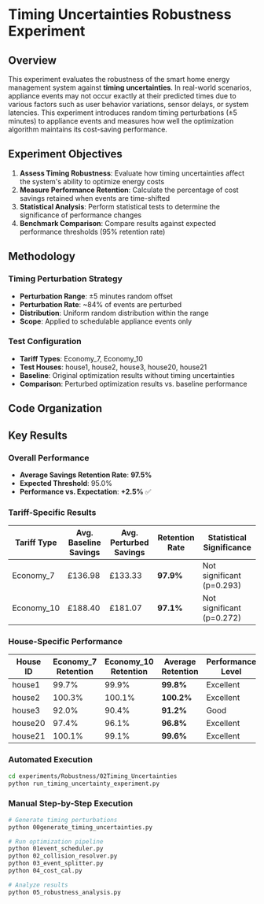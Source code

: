 # Timing Uncertainties Robustness Experiment

## Overview

This experiment evaluates the robustness of the smart home energy management system against **timing uncertainties**. In real-world scenarios, appliance events may not occur exactly at their predicted times due to various factors such as user behavior variations, sensor delays, or system latencies. This experiment introduces random timing perturbations (±5 minutes) to appliance events and measures how well the optimization algorithm maintains its cost-saving performance.

## Experiment Objectives

1. **Assess Timing Robustness**: Evaluate how timing uncertainties affect the system's ability to optimize energy costs
2. **Measure Performance Retention**: Calculate the percentage of cost savings retained when events are time-shifted
3. **Statistical Analysis**: Perform statistical tests to determine the significance of performance changes
4. **Benchmark Comparison**: Compare results against expected performance thresholds (95% retention rate)

## Methodology

### Timing Perturbation Strategy
- **Perturbation Range**: ±5 minutes random offset
- **Perturbation Rate**: ~84% of events are perturbed
- **Distribution**: Uniform random distribution within the range
- **Scope**: Applied to schedulable appliance events only

### Test Configuration
- **Tariff Types**: Economy_7, Economy_10
- **Test Houses**: house1, house2, house3, house20, house21
- **Baseline**: Original optimization results without timing uncertainties
- **Comparison**: Perturbed optimization results vs. baseline performance

## Code Organization



## Key Results

### Overall Performance
- **Average Savings Retention Rate**: **97.5%**
- **Expected Threshold**: 95.0%
- **Performance vs. Expectation**: **+2.5%** ✅

### Tariff-Specific Results
| Tariff Type | Avg. Baseline Savings | Avg. Perturbed Savings | Retention Rate | Statistical Significance |
|-------------|----------------------|----------------------|----------------|-------------------------|
| Economy_7   | £136.98             | £133.33              | **97.9%**      | Not significant (p=0.293) |
| Economy_10  | £188.40             | £181.07              | **97.1%**      | Not significant (p=0.272) |

### House-Specific Performance
| House ID | Economy_7 Retention | Economy_10 Retention | Average Retention | Performance Level |
|----------|-------------------|---------------------|------------------|------------------|
| house1   | 99.7%            | 99.9%               | **99.8%**        | Excellent        |
| house2   | 100.3%           | 100.1%              | **100.2%**       | Excellent        |
| house3   | 92.0%            | 90.4%               | **91.2%**        | Good             |
| house20  | 97.4%            | 96.1%               | **96.8%**        | Excellent        |
| house21  | 100.1%           | 99.1%               | **99.6%**        | Excellent        |



### Automated Execution
```bash
cd experiments/Robustness/02Timing_Uncertainties
python run_timing_uncertainty_experiment.py
```

### Manual Step-by-Step Execution
```bash
# Generate timing perturbations
python 00generate_timing_uncertainties.py

# Run optimization pipeline
python 01event_scheduler.py
python 02_collision_resolver.py
python 03_event_splitter.py
python 04_cost_cal.py

# Analyze results
python 05_robustness_analysis.py
```

